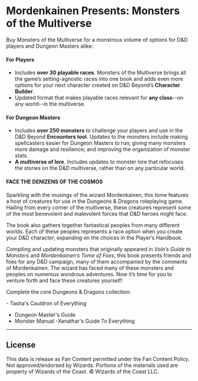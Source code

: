 # Mordenkainen Presents: Monsters of the Multiverse

Buy Monsters of the Multiverse for a monstrous volume of options for D&D players and Dungeon Masters alike:

#### For Players

- Includes **over 30 playable races**. Monsters of the Multiverse brings all the game’s setting-agnostic races into one book and adds even more options for your next character created on D&D Beyond’s **Character Builder**.
- Updated format that makes playable races relevant for **any class**\--on any world--in the multiverse.

#### For Dungeon Masters

- Includes **over 250 monsters** to challenge your players and use in the D&D Beyond **Encounters tool**. Updates to the monsters include making spellcasters easier for Dungeon Masters to run; giving many monsters more damage and resilience; and improving the organization of monster stats.
- **A multiverse of lore**. Includes updates to monster lore that refocuses the stories on the D&D multiverse, rather than on any particular world.

#### **FACE THE DENIZENS OF THE COSMOS**

Sparkling with the musings of the wizard Mordenkainen, this tome features a host of creatures for use in the Dungeons & Dragons roleplaying game. Hailing from every corner of the multiverse, these creatures represent some of the most benevolent and malevolent forces that D&D heroes might face.

The book also gathers together fantastical peoples from many different worlds. Each of these peoples represents a race option when you create your D&D character, expanding on the choices in the Player’s Handbook.

Compiling and updating monsters that originally appeared in *Volo’s Guide to Monsters* and *Mordenkainen’s Tome of Foes*, this book presents friends and foes for any D&D campaign, many of them accompanied by the comments of Mordenkainen. The wizard has faced many of these monsters and peoples on numerous wondrous adventures. Now it’s time for you to venture forth and face these creatures yourself!

Complete the core Dungeons & Dragons collection:<br>

\- Tasha's Cauldron of Everything

- Dungeon Master's Guide
- Monster Manual
-Xanathar's Guide To Everything

---

## License

This data is release as Fan Content permitted under the Fan Content Policy. Not approved/endorsed by Wizards. Portions of the materials used are property of Wizards of the Coast. © Wizards of the Coast LLC.

